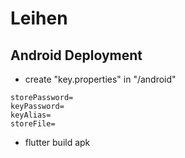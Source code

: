 # Leihen

## Android Deployment
* create "key.properties" in "/android"
```
storePassword=
keyPassword=
keyAlias=
storeFile=
```

* flutter build apk